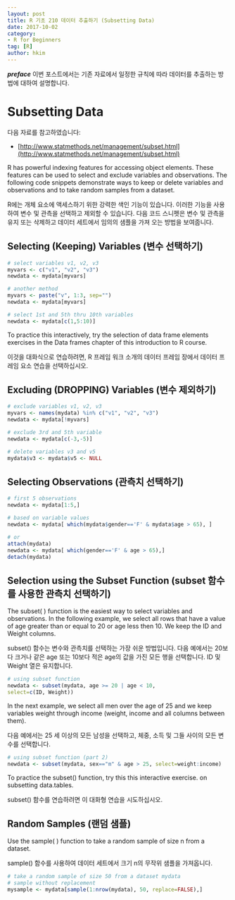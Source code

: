 ```yaml
---
layout: post  
title: R 기초 210 데이터 추출하기 (Subsetting Data)  
date: 2017-10-02  
category:
- R for Beginners
tag: [R]  
author: hkim  
---
```


***preface*** 이번 포스트에서는 기존 자료에서 일정한 규칙에 따라 데이터를 추출하는 방법에 대하여 설명합니다.

# Subsetting Data

다음 자료를 참고하였습니다:  
- [http://www.statmethods.net/management/subset.html](http://www.statmethods.net/management/subset.html)

R has powerful indexing features for accessing object elements. These features can be used to select and exclude variables and observations. The following code snippets demonstrate ways to keep or delete variables and observations and to take random samples from a dataset.

R에는 개체 요소에 액세스하기 위한 강력한 색인 기능이 있습니다. 이러한 기능을 사용하여 변수 및 관측을 선택하고 제외할 수 있습니다. 다음 코드 스니펫은 변수 및 관측을 유지 또는 삭제하고 데이터 세트에서 임의의 샘플을 가져 오는 방법을 보여줍니다.

## Selecting (Keeping) Variables (변수 선택하기)

```r
# select variables v1, v2, v3
myvars <- c("v1", "v2", "v3")
newdata <- mydata[myvars]

# another method
myvars <- paste("v", 1:3, sep="")
newdata <- mydata[myvars]

# select 1st and 5th thru 10th variables
newdata <- mydata[c(1,5:10)]
```

To practice this interactively, try the selection of data frame elements exercises in the Data frames chapter of this introduction to R course.

이것을 대화식으로 연습하려면, R 프레임 워크 소개의 데이터 프레임 장에서 데이터 프레임 요소 연습을 선택하십시오.



## Excluding (DROPPING) Variables (변수 제외하기)

```r
# exclude variables v1, v2, v3
myvars <- names(mydata) %in% c("v1", "v2", "v3")
newdata <- mydata[!myvars]

# exclude 3rd and 5th variable
newdata <- mydata[c(-3,-5)]

# delete variables v3 and v5
mydata$v3 <- mydata$v5 <- NULL
```

## Selecting Observations (관측치 선택하기)

```r
# first 5 observations
newdata <- mydata[1:5,]

# based on variable values
newdata <- mydata[ which(mydata$gender=='F' & mydata$age > 65), ]

# or
attach(mydata)
newdata <- mydata[ which(gender=='F' & age > 65),]
detach(mydata)
```

## Selection using the Subset Function (subset 함수를 사용한 관측치 선택하기)

The subset( ) function is the easiest way to select variables and observations. In the following example, we select all rows that have a value of age greater than or equal to 20 or age less then 10. We keep the ID and Weight columns.

subset() 함수는 변수와 관측치를 선택하는 가장 쉬운 방법입니다. 다음 예에서는 20보다 크거나 같은 age 또는 10보다 적은 age의 값을 가진 모든 행을 선택합니다. ID 및 Weight 열은 유지합니다.

```r
# using subset function
newdata <- subset(mydata, age >= 20 | age < 10,
select=c(ID, Weight))
```

In the next example, we select all men over the age of 25 and we keep variables weight through income (weight, income and all columns between them).

다음 예에서는 25 세 이상의 모든 남성을 선택하고, 체중, 소득 및 그들 사이의 모든 변수를 선택합니다.

```r
# using subset function (part 2)
newdata <- subset(mydata, sex=="m" & age > 25, select=weight:income)
```

To practice the subset() function, try this this interactive exercise. on subsetting data.tables.

subset() 함수를 연습하려면 이 대화형 연습을 시도하십시오.

## Random Samples (랜덤 샘플)

Use the sample( ) function to take a random sample of size n from a dataset.

sample() 함수를 사용하여 데이터 세트에서 크기 n의 무작위 샘플을 가져옵니다.

```r
# take a random sample of size 50 from a dataset mydata
# sample without replacement
mysample <- mydata[sample(1:nrow(mydata), 50, replace=FALSE),]
```
